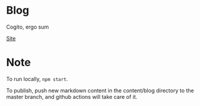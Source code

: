 # Blog

Cogito, ergo sum 

[Site](https://bmosigisi.github.io/)

# Note

To run locally, `npm start`.

To publish, push new markdown content in the content/blog directory to the master branch, and github actions will take care of it.
